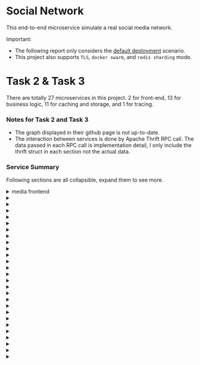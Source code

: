 # Social Network
This end-to-end microservice simulate a real social media network.

Important:
- The following report only considers the [default deployment](https://github.com/delimitrou/DeathStarBench/blob/master/socialNetwork/docker-compose.yml) scenario.
- This project also supports `TLS`, `docker swarm`, and `redis sharding` mode.

# Task 2 & Task 3
There are totally 27 microservices in this project. 2 for front-end, 13 for business logic, 11 for caching and storage, and 1 for tracing.

### Notes for Task 2 and Task 3
- The graph displayed in their github page is not up-to-date.
- The interaction between services is done by Apache Thrift RPC call. The data passed in each RPC call is implementation detail, I only include the thrift struct in each section not the actual data.

### Service Summary
Following sections are all collapsible, expand them to see more.

<details>
  <summary>media frontend</summary>

  ### Functionality
  a OpenResty/nginx server to serve incoming user request.

  ### Related Files

  ### Interactions

</details>

<details>
  <summary></summary>

  ### Functionality

  ### Related Files

  ### Interactions

</details>

<details>
  <summary></summary>

  ### Functionality

  ### Related Files

  ### Interactions

</details>

<details>
  <summary></summary>

  ### Functionality

  ### Related Files

  ### Interactions

</details>

<details>
  <summary></summary>

  ### Functionality

  ### Related Files

  ### Interactions

</details>

<details>
  <summary></summary>

  ### Functionality

  ### Related Files

  ### Interactions

</details>

<details>
  <summary></summary>

  ### Functionality

  ### Related Files

  ### Interactions

</details>

<details>
  <summary></summary>

  ### Functionality

  ### Related Files

  ### Interactions

</details>

<details>
  <summary></summary>

  ### Functionality

  ### Related Files

  ### Interactions

</details>

<details>
  <summary></summary>

  ### Functionality

  ### Related Files

  ### Interactions

</details>

<details>
  <summary></summary>

  ### Functionality

  ### Related Files

  ### Interactions

</details>

<details>
  <summary></summary>

  ### Functionality

  ### Related Files

  ### Interactions

</details>

<details>
  <summary></summary>

  ### Functionality

  ### Related Files

  ### Interactions

</details>

<details>
  <summary></summary>

  ### Functionality

  ### Related Files

  ### Interactions

</details>

<details>
  <summary></summary>

  ### Functionality

  ### Related Files

  ### Interactions

</details>

<details>
  <summary></summary>

  ### Functionality

  ### Related Files

  ### Interactions

</details>

<details>
  <summary></summary>

  ### Functionality

  ### Related Files

  ### Interactions

</details>

<details>
  <summary></summary>

  ### Functionality

  ### Related Files

  ### Interactions

</details>

<details>
  <summary></summary>

  ### Functionality

  ### Related Files

  ### Interactions

</details>

<details>
  <summary></summary>

  ### Functionality

  ### Related Files

  ### Interactions

</details>

<details>
  <summary></summary>

  ### Functionality

  ### Related Files

  ### Interactions

</details>

<details>
  <summary></summary>

  ### Functionality

  ### Related Files

  ### Interactions

</details>

<details>
  <summary></summary>

  ### Functionality

  ### Related Files

  ### Interactions

</details>

<details>
  <summary></summary>

  ### Functionality

  ### Related Files

  ### Interactions

</details>

<details>
  <summary></summary>

  ### Functionality

  ### Related Files

  ### Interactions

</details>

<details>
  <summary></summary>

  ### Functionality

  ### Related Files

  ### Interactions

</details>

<details>
  <summary></summary>

  ### Functionality

  ### Related Files

  ### Interactions

</details>
